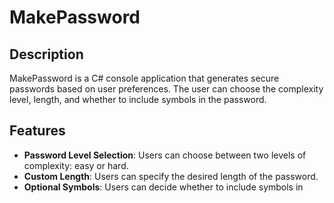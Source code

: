 # MakePassword

## Description 
MakePassword is a C# console application that generates secure passwords based on user preferences. The user can choose the complexity level, length, and whether to include symbols in the password.

## Features
- **Password Level Selection**: Users can choose between two levels of complexity: easy or hard.
- **Custom Length**: Users can specify the desired length of the password.
- **Optional Symbols**: Users can decide whether to include symbols in

